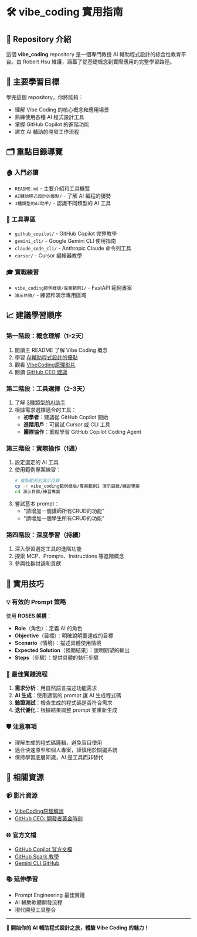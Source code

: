 # 🛠️ vibe_coding 實用指南

## 📖 Repository 介紹

這個 **vibe_coding** repository 是一個專門教授 AI 輔助程式設計的綜合性教育平台。由 Robert Hsu 維護，涵蓋了從基礎概念到實際應用的完整學習路徑。

## 🎯 主要學習目標

學完這個 repository，你將能夠：
- 理解 Vibe Coding 的核心概念和應用場景
- 熟練使用各種 AI 程式設計工具
- 掌握 GitHub Copilot 的進階功能
- 建立 AI 輔助的開發工作流程

## 🗂️ 重點目錄導覽

### 🏠 入門必讀
- `README.md` - 主要介紹和工具概覽
- `AI輔助程式設計的優點/` - 了解 AI 編程的優勢
- `3種類型的AI助手/` - 認識不同類型的 AI 工具

### 🔧 工具專區
- `github_copilot/` - GitHub Copilot 完整教學
- `gemini_cli/` - Google Gemini CLI 使用指南
- `claude_code_cli/` - Anthropic Claude 命令列工具
- `cursor/` - Cursor 編輯器教學

### 🎓 實戰練習
- `vibe_coding範例樣版/專案範例1/` - FastAPI 範例專案
- `演示目錄/` - 練習和演示專用區域

## 📈 建議學習順序

### 第一階段：概念理解（1-2天）
1. 閱讀主 README 了解 Vibe Coding 概念
2. 學習 [AI輔助程式設計的優點](./AI輔助程式設計的優點/README.md)
3. 觀看 [VibeCoding原理影片](https://youtu.be/ZXzYZ2fk-vk?si=pqpf7jbQPACJmrN6)
4. 閱讀 [GitHub CEO 建議](./vibe_coding時代_github_ceo_建議/README.md)

### 第二階段：工具選擇（2-3天）
1. 了解 [3種類型的AI助手](./3種類型的AI助手/README.md)
2. 根據需求選擇適合的工具：
   - **初學者**：建議從 GitHub Copilot 開始
   - **進階用戶**：可嘗試 Cursor 或 CLI 工具
   - **團隊協作**：重點學習 GitHub Copilot Coding Agent

### 第三階段：實際操作（1週）
1. 設定選定的 AI 工具
2. 使用範例專案練習：
   ```bash
   # 複製範例到演示目錄
   cp -r vibe_coding範例樣版/專案範例1 演示目錄/練習專案
   cd 演示目錄/練習專案
   ```
3. 嘗試基本 prompt：
   - "請增加一個講師所有CRUD的功能"
   - "請增加一個學生所有CRUD的功能"

### 第四階段：深度學習（持續）
1. 深入學習選定工具的進階功能
2. 探索 MCP、Prompts、Instructions 等進階概念
3. 參與社群討論和貢獻

## 🎯 實用技巧

### 💡 有效的 Prompt 策略
使用 **ROSES 架構**：
- **Role**（角色）：定義 AI 的角色
- **Objective**（目標）：明確說明要達成的目標
- **Scenario**（情境）：描述具體使用情境
- **Expected Solution**（預期結果）：說明期望的輸出
- **Steps**（步驟）：提供具體的執行步驟

### 🔄 最佳實踐流程
1. **需求分析**：用自然語言描述功能需求
2. **AI 生成**：使用適當的 prompt 讓 AI 生成程式碼
3. **驗證測試**：檢查生成的程式碼是否符合需求
4. **迭代優化**：根據結果調整 prompt 並重新生成

### 🛡️ 注意事項
- 理解生成的程式碼邏輯，避免盲目使用
- 適合快速原型和個人專案，謹慎用於關鍵系統
- 保持學習底層知識，AI 是工具而非替代

## 🔗 相關資源

### 📹 影片資源
- [VibeCoding原理解說](https://youtu.be/ZXzYZ2fk-vk?si=pqpf7jbQPACJmrN6)
- [GitHub CEO: 開發者黃金時刻](https://youtu.be/PR__eFQsnhg?si=hkpKphGD6qJI9k0p)

### 🌐 官方文檔
- [GitHub Copilot 官方文檔](https://docs.github.com/en/copilot)
- [GitHub Spark 教學](https://docs.github.com/en/copilot/tutorials/easy-apps-with-spark)
- [Gemini CLI GitHub](https://github.com/google-gemini/gemini-cli/tree/main)

### 📚 延伸學習
- Prompt Engineering 最佳實踐
- AI 輔助軟體開發流程
- 現代開發工具整合

---

**🚀 開始你的 AI 輔助程式設計之旅，體驗 Vibe Coding 的魅力！**